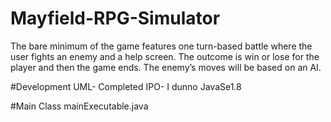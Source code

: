 # Mayfield-RPG-Simulator
The bare minimum of the game features one turn-based battle where the user fights an enemy and a help screen. The outcome is win or lose for the player and then the game ends. The enemy’s moves will be based on an AI.

#Development
UML- Completed
IPO- I dunno
JavaSe1.8

#Main Class
mainExecutable.java